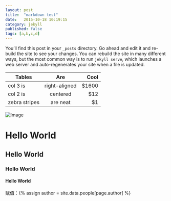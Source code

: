 ```yaml
---
layout: post
title:  "markdown test"
date:   2015-10-18 10:19:15
category: jekyll
published: false
tags: [a,b,c,d]
---
```

You’ll find this post in your `_posts` directory. Go ahead and edit it and re-build the site to see your changes. You can rebuild the site in many different ways, but the most common way is to run `jekyll serve`, which launches a web server and auto-regenerates your site when a file is updated.

| Tables        | Are           | Cool    |
| ------------- |:-------------:| -------:|
| col 3 is      | right-aligned | $1600   |
| col 2 is      | centered      |   $12   |
| zebra stripes | are neat      |    $1   |


![Image]({{site.imgurl}}Running_cow.gif "Optional title")

# Hello World

## Hello World

### Hello World

#### Hello World

赋值：\{\% assign author = site.data.people[page.author] \%\}







